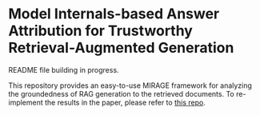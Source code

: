 # Model Internals-based Answer Attribution for Trustworthy Retrieval-Augmented Generation

README file building in progress.


This repository provides an easy-to-use MIRAGE framework for analyzing the groundedness of RAG generation to the retrieved documents. To re-implement the results in the paper, please refer to [this repo](github).

